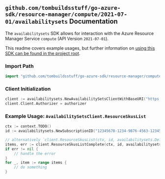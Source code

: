 
## `github.com/tombuildsstuff/go-azure-sdk/resource-manager/compute/2021-07-01/availabilitysets` Documentation

The `availabilitysets` SDK allows for interaction with the Azure Resource Manager Service `compute` (API Version `2021-07-01`).

This readme covers example usages, but further information on [using this SDK can be found in the project root](https://github.com/tombuildsstuff/go-azure-sdk/tree/main/docs).

### Import Path

```go
import "github.com/tombuildsstuff/go-azure-sdk/resource-manager/compute/2021-07-01/availabilitysets"
```


### Client Initialization

```go
client := availabilitysets.NewAvailabilitySetsClientWithBaseURI("https://management.azure.com")
client.Client.Authorizer = authorizer
```


### Example Usage: `AvailabilitySetsClient.ResourceSkusList`

```go
ctx := context.TODO()
id := availabilitysets.NewSubscriptionID("12345678-1234-9876-4563-123456789012")

// alternatively `client.ResourceSkusList(ctx, id, availabilitysets.DefaultResourceSkusListOperationOptions())` can be used to do batched pagination
items, err := client.ResourceSkusListComplete(ctx, id, availabilitysets.DefaultResourceSkusListOperationOptions())
if err != nil {
	// handle the error
}
for _, item := range items {
	// do something
}
```
